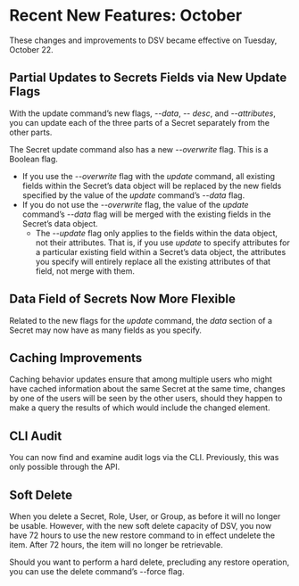 ﻿[title]: # (Recent New Features)
[tags]: # (DevOps Secrets Vault,DSV,)
[priority]: # (9005)

# Recent New Features: October

These changes and improvements to DSV became effective on Tuesday, October 22.

## Partial Updates to Secrets Fields via New Update Flags

With the update command’s new flags, *--data*, *-- desc*, and *--attributes*, you can update each of the three parts of a Secret separately from the other parts. 

The Secret update command also has a new *--overwrite* flag. This is a Boolean flag.

* If you use the *--overwrite* flag with the *update* command, all existing fields within the Secret’s data object will be replaced by the new fields specified by the value of the *update* command’s *--data* flag.
* If you do not use the *--overwrite* flag, the value of the *update* command’s *--data* flag will be merged with the existing fields in the Secret’s data object.
  * The *--update* flag only applies to the fields within the data object, not their attributes. That is, if you use *update* to specify attributes for a particular existing field within a Secret’s data object, the attributes you specify will entirely replace all the existing attributes of that field, not merge with them. 

## Data Field of Secrets Now More Flexible

Related to the new flags for the *update* command, the *data* section of a Secret may now have as many fields as you specify.

## Caching Improvements

Caching behavior updates ensure that among multiple users who might have cached information about the same Secret at the same time, changes by one of the users will be seen by the other users, should they happen to make a query the results of which would include the changed element.

## CLI Audit

You can now find and examine audit logs via the CLI. Previously, this was only possible through the API. 

## Soft Delete

When you delete a Secret, Role, User, or Group, as before it will no longer be usable. However, with the new soft delete capacity of DSV, you now have 72 hours to use the new restore command to in effect undelete the item. After 72 hours, the item will no longer be retrievable.

Should you want to perform a hard delete, precluding any restore operation, you can use the delete command’s --force flag.
